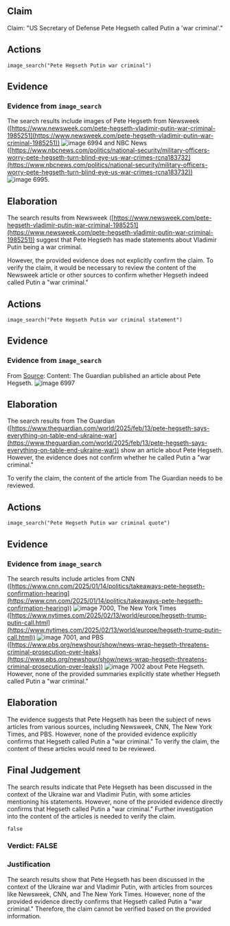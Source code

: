## Claim
Claim: "US Secretary of Defense Pete Hegseth called Putin a 'war criminal'."

## Actions
```
image_search("Pete Hegseth Putin war criminal")
```

## Evidence
### Evidence from `image_search`
The search results include images of Pete Hegseth from Newsweek ([https://www.newsweek.com/pete-hegseth-vladimir-putin-war-criminal-1985251](https://www.newsweek.com/pete-hegseth-vladimir-putin-war-criminal-1985251)) ![image 6994](media/2025-08-29_23-14-1756509263-992025.jpg) and NBC News ([https://www.nbcnews.com/politics/national-security/military-officers-worry-pete-hegseth-turn-blind-eye-us-war-crimes-rcna183732](https://www.nbcnews.com/politics/national-security/military-officers-worry-pete-hegseth-turn-blind-eye-us-war-crimes-rcna183732)) ![image 6995](media/2025-08-29_23-14-1756509264-513306.jpg).


## Elaboration
The search results from Newsweek ([https://www.newsweek.com/pete-hegseth-vladimir-putin-war-criminal-1985251](https://www.newsweek.com/pete-hegseth-vladimir-putin-war-criminal-1985251)) suggest that Pete Hegseth has made statements about Vladimir Putin being a war criminal.

However, the provided evidence does not explicitly confirm the claim. To verify the claim, it would be necessary to review the content of the Newsweek article or other sources to confirm whether Hegseth indeed called Putin a "war criminal."


## Actions
```
image_search("Pete Hegseth Putin war criminal statement")
```

## Evidence
### Evidence from `image_search`
From [Source](https://www.theguardian.com/world/2025/feb/13/pete-hegseth-says-everything-on-table-end-ukraine-war): 
Content: The Guardian published an article about Pete Hegseth. ![image 6997](media/2025-08-29_23-14-1756509277-093321.jpg)


## Elaboration
The search results from The Guardian ([https://www.theguardian.com/world/2025/feb/13/pete-hegseth-says-everything-on-table-end-ukraine-war](https://www.theguardian.com/world/2025/feb/13/pete-hegseth-says-everything-on-table-end-ukraine-war)) show an article about Pete Hegseth. However, the evidence does not confirm whether he called Putin a "war criminal."

To verify the claim, the content of the article from The Guardian needs to be reviewed.


## Actions
```
image_search("Pete Hegseth Putin war criminal quote")
```

## Evidence
### Evidence from `image_search`
The search results include articles from CNN ([https://www.cnn.com/2025/01/14/politics/takeaways-pete-hegseth-confirmation-hearing](https://www.cnn.com/2025/01/14/politics/takeaways-pete-hegseth-confirmation-hearing)) ![image 7000](media/2025-08-29_23-14-1756509286-375898.jpg), The New York Times ([https://www.nytimes.com/2025/02/13/world/europe/hegseth-trump-putin-call.html](https://www.nytimes.com/2025/02/13/world/europe/hegseth-trump-putin-call.html)) ![image 7001](media/2025-08-29_23-14-1756509286-764870.jpg), and PBS ([https://www.pbs.org/newshour/show/news-wrap-hegseth-threatens-criminal-prosecution-over-leaks](https://www.pbs.org/newshour/show/news-wrap-hegseth-threatens-criminal-prosecution-over-leaks)) ![image 7002](media/2025-08-29_23-14-1756509287-475324.jpg) about Pete Hegseth. However, none of the provided summaries explicitly state whether Hegseth called Putin a "war criminal."


## Elaboration
The evidence suggests that Pete Hegseth has been the subject of news articles from various sources, including Newsweek, CNN, The New York Times, and PBS. However, none of the provided evidence explicitly confirms that Hegseth called Putin a "war criminal." To verify the claim, the content of these articles would need to be reviewed.


## Final Judgement
The search results indicate that Pete Hegseth has been discussed in the context of the Ukraine war and Vladimir Putin, with some articles mentioning his statements. However, none of the provided evidence directly confirms that Hegseth called Putin a "war criminal." Further investigation into the content of the articles is needed to verify the claim.

`false`

### Verdict: FALSE

### Justification
The search results show that Pete Hegseth has been discussed in the context of the Ukraine war and Vladimir Putin, with articles from sources like Newsweek, CNN, and The New York Times. However, none of the provided evidence directly confirms that Hegseth called Putin a "war criminal." Therefore, the claim cannot be verified based on the provided information.
